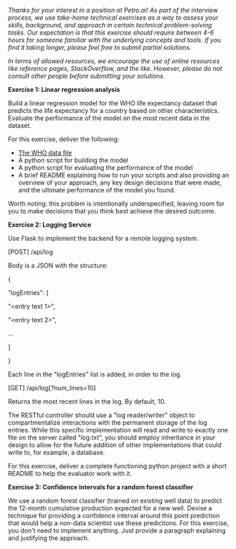 _Thanks for your interest in a position at Petro.ai! As part of the interview process, we use take-home technical
exercises as a way to assess your skills, background, and approach in certain technical problem-solving tasks. Our
expectation is that this exercise should require between 4-6 hours for someone familiar with the underlying concepts and
tools. If you find it taking longer, please feel free to submit partial solutions._

_In terms of allowed resources, we encourage the use of online resources like reference pages, StackOverflow, and the
like. However, please do not consult other people before submitting your solutions._

**Exercise 1: Linear regression analysis**

Build a linear regression model for the WHO life expectancy dataset that predicts the life expectancy for a country
based on other characteristics. Evaluate the performance of the model on the most recent data in the dataset.

For this exercise, deliver the following:

- [The WHO data file](https://www.kaggle.com/datasets/kumarajarshi/life-expectancy-who)
- A python script for building the model
- A python script for evaluating the performance of the model
- A brief README explaining how to run your scripts and also providing an overview of your approach, any key design
  decisions that were made, and the ultimate performance of the model you found.

Worth noting: this problem is intentionally underspecified, leaving room for you to make decisions that you think best
achieve the desired outcome.

**Exercise 2: Logging Service**

Use Flask to implement the backend for a remote logging system.

[POST] /api/log

Body is a JSON with the structure:

{

"logEntries": [

"\<entry text 1\>",

"\<entry text 2\>",

…

]

}

Each line in the "logEntries" list is added, in order to the log.

[GET] /api/log[?num\_lines=10]

Returns the most recent lines in the log. By default, 10.

The RESTful controller should use a "log reader/writer" object to compartmentalize interactions with the permanent
storage of the log entries. While this specific implementation will read and write to exactly one file on the server
called "log.txt", you should employ inheritance in your design to allow for the future addition of other implementations
that could write to, for example, a database.

For this exercise, deliver a complete functioning python project with a short README to help the evaluator work with it.

**Exercise 3: Confidence intervals for a random forest classifier**

We use a random forest classifier (trained on existing well data) to predict the 12-month cumulative production expected
for a new well. Devise a technique for providing a confidence interval around this point prediction that would help a
non-data scientist use these predictions. For this exercise, you don't need to implement anything. Just provide a
paragraph explaining and justifying the approach.